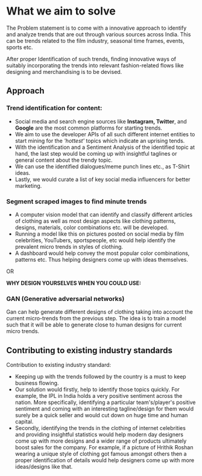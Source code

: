 # What we aim to solve

The Problem statement is to come with a innovative approach to identify and analyze trends that are out through various sources across India. This can be trends related to the film industry, seasonal time frames, events, sports etc.

After proper Identification of such trends, finding innovative ways of suitably incorporating the trends into relevant fashion-related flows like designing and merchandising is to be devised.

## Approach

### Trend identification for content:

- Social media and search engine sources like **Instagram, Twitter**, and **Google** are the most common platforms for starting trends.
- We aim to use the developer APIs of all such different internet entities to start mining for the *'hottest'* topics which indicate an uprising tends.
- With the identification and a Sentiment Analysis of the identified topic at hand, the last step would be coming up with insightful taglines or general content about the trendy topic.
- We can use the identified dialogues/meme punch lines etc., as T-Shirt ideas.
- Lastly, we would curate a list of key social media influencers for better marketing.

### Segment scraped images to find minute trends

- A computer vision model that can identify and classify different articles of clothing as well as most design aspects like clothing patterns, designs, materials, color combinations etc. will be developed.
- Running a model like this on pictures posted on social media by film celebrities, YouTubers, sportspeople, etc would help identify the prevalent micro trends in styles of clothing.
- A dashboard would help convey the most popular color combinations, patterns etc. Thus helping designers come up with ideas themselves.

OR

**WHY DESIGN YOURSELVES WHEN YOU COULD USE:**

### GAN (Generative adversarial networks)

Gan can help generate different designs of clothing taking into account the current micro-trends from the previous step. The idea is to train a model such that it will be able to generate close to human designs for current micro trends.

## Contributing to existing industry standards

Contribution to existing industry standard:

- Keeping up with the trends followed by the country is a must to keep business flowing.
- Our solution would firstly, help to identify those topics quickly. For example, the IPL in India holds a very positive sentiment across the nation. More specifically, identifying a particular team's/player's positive sentiment and coming with an interesting tagline/design for them would surely be a quick seller and would cut down on huge time and human capital.
- Secondly, identifying the trends in the clothing of internet celebrities and providing insightful statistics would help modern day designers come up with more designs and a wider range of products ultimately boost sales for the company. For example, if a picture of Hrithik Roshan wearing a unique style of clothing got famous amongst others then a proper identification of details would help designers come up with more ideas/designs like that.